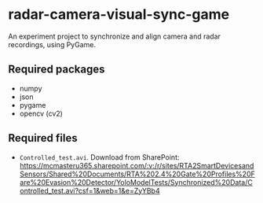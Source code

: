 # radar-camera-visual-sync-game
An experiment project to synchronize and align camera and radar recordings, using PyGame.

## Required packages
- numpy
- json
- pygame
- opencv (cv2)

## Required files
- ```Controlled_test.avi```. Download from SharePoint: https://mcmasteru365.sharepoint.com/:v:/r/sites/RTA2SmartDevicesandSensors/Shared%20Documents/RTA%202.4%20Gate%20Profiles%20Fare%20Evasion%20Detector/YoloModelTests/Synchronized%20Data/Controlled_test.avi?csf=1&web=1&e=ZyYBb4
